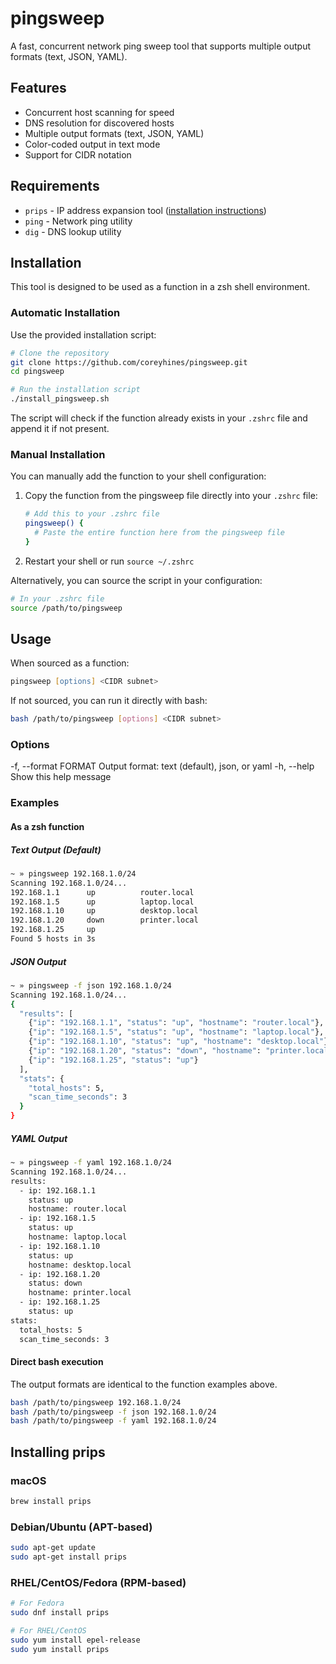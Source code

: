 # pingsweep

A fast, concurrent network ping sweep tool that supports multiple output formats (text, JSON, YAML).

## Features
- Concurrent host scanning for speed
- DNS resolution for discovered hosts
- Multiple output formats (text, JSON, YAML)
- Color-coded output in text mode
- Support for CIDR notation

## Requirements

- `prips` - IP address expansion tool ([installation instructions](#installing-prips))
- `ping` - Network ping utility
- `dig` - DNS lookup utility

## Installation
This tool is designed to be used as a function in a zsh shell environment.

### Automatic Installation

Use the provided installation script:

```bash
# Clone the repository
git clone https://github.com/coreyhines/pingsweep.git
cd pingsweep

# Run the installation script
./install_pingsweep.sh
```

The script will check if the function already exists in your `.zshrc` file and append it if not present.

### Manual Installation

You can manually add the function to your shell configuration:

1. Copy the function from the pingsweep file directly into your `.zshrc` file:

   ```bash
   # Add this to your .zshrc file
   pingsweep() {
     # Paste the entire function here from the pingsweep file
   }
   ```

2. Restart your shell or run `source ~/.zshrc`

Alternatively, you can source the script in your configuration:

```bash
# In your .zshrc file
source /path/to/pingsweep
```

## Usage

When sourced as a function:

```zsh
pingsweep [options] <CIDR subnet>
```

If not sourced, you can run it directly with bash:

```bash
bash /path/to/pingsweep [options] <CIDR subnet>
```

### Options

  -f, --format FORMAT    Output format: text (default), json, or yaml
  -h, --help            Show this help message

### Examples

#### As a zsh function

##### Text Output (Default)

```bash
~ » pingsweep 192.168.1.0/24
Scanning 192.168.1.0/24...
192.168.1.1      up          router.local
192.168.1.5      up          laptop.local
192.168.1.10     up          desktop.local
192.168.1.20     down        printer.local
192.168.1.25     up          
Found 5 hosts in 3s
```

##### JSON Output

```bash
~ » pingsweep -f json 192.168.1.0/24
Scanning 192.168.1.0/24...
{
  "results": [
    {"ip": "192.168.1.1", "status": "up", "hostname": "router.local"},
    {"ip": "192.168.1.5", "status": "up", "hostname": "laptop.local"},
    {"ip": "192.168.1.10", "status": "up", "hostname": "desktop.local"},
    {"ip": "192.168.1.20", "status": "down", "hostname": "printer.local"},
    {"ip": "192.168.1.25", "status": "up"}
  ],
  "stats": {
    "total_hosts": 5,
    "scan_time_seconds": 3
  }
}
```

##### YAML Output

```bash
~ » pingsweep -f yaml 192.168.1.0/24
Scanning 192.168.1.0/24...
results:
  - ip: 192.168.1.1
    status: up
    hostname: router.local
  - ip: 192.168.1.5
    status: up
    hostname: laptop.local
  - ip: 192.168.1.10
    status: up
    hostname: desktop.local
  - ip: 192.168.1.20
    status: down
    hostname: printer.local
  - ip: 192.168.1.25
    status: up
stats:
  total_hosts: 5
  scan_time_seconds: 3
```

#### Direct bash execution

The output formats are identical to the function examples above.

```bash
bash /path/to/pingsweep 192.168.1.0/24
bash /path/to/pingsweep -f json 192.168.1.0/24
bash /path/to/pingsweep -f yaml 192.168.1.0/24
```

## Installing prips

### macOS

```bash
brew install prips
```

### Debian/Ubuntu (APT-based)

```bash
sudo apt-get update
sudo apt-get install prips
```

### RHEL/CentOS/Fedora (RPM-based)

```bash
# For Fedora
sudo dnf install prips

# For RHEL/CentOS
sudo yum install epel-release
sudo yum install prips
```
